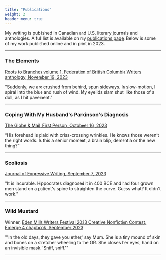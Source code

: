 ```yaml
---
title: "Publications"
weight: 2
header_menu: true
---
```


My writing is published in Canadian and U.S. literary journals and anthologies. A full list is available on my [publications page](publications). Below is some of my work published online and in print in 2023.

---

### The Elements
[Roots to Branches volume 1, Federation of British Columbia Writers anthology, November 19, 2023](https://bcwriters.ca) 

"Suddenly, we are crushed from behind, spun sideways. In slow-motion, I spiral into the blue and rush of wind. My eyelids slam shut, like those of a doll, as I hit pavement." 
 
---

### Coping With My Husband's Parkinson's Diagnosis
[The Globe & Mail, First Person, Octobeer 16, 2023](https://www.theglobeandmail.com/life/first-person/article-coping-with-my-husbands-parkinsons-diagnosis-means-enjoying-one-day-at/#comments) 

“His forehead is plaid with criss-crossing wrinkles. He knows those weren’t the right words. Is this a senior moment, a brain blip, dementia or the new thing?”

---

### Scoliosis
[Journal of Expressive Writing, September 7, 2023](https://www.journalofexpressivewriting.com/)

"It is incurable. Hippocrates diagnosed it in 400 BCE and had four grown men stand on a patient's spine to straighten the curve. Guess what? It didn't work." 

___

### Wild Mustard
Winner, [Eden Mills Writers Festival 2023 Creative Nonfiction Contest, Emerge 4 chapbook, September 2023](https://edenmillswritersfestival.ca/emerge-2/)

"'In the old days, they gave you ether,' say Mum. She is a tiny mound of skin and bones on a stretcher wheeling to the OR. She closes her eyes, hand on an invisible mask. 'Sniff, sniff.'"

---
